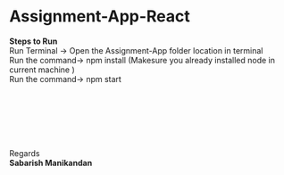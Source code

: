 # Assignment-App-React

**Steps to Run** <br>
Run Terminal -> Open the Assignment-App folder location in terminal<br>
Run the command-> npm install (Makesure you already installed node in current machine )<br>
Run the command-> npm start<br>


<br><br>
<br><br>
<br><br>
Regards<br>
**Sabarish Manikandan**
